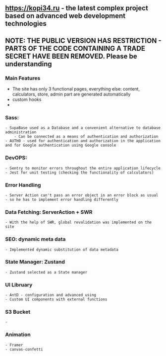## https://kopi34.ru - the latest complex project based on advanced web development technologies
## NOTE: THE PUBLIC VERSION HAS RESTRICTION - PARTS OF THE CODE CONTAINING A TRADE SECRET HAVE BEEN REMOVED. Please be understanding

### Main Features
- The site has only 3 functional pages, everything else: content, calculators, store, admin part are generated automatically
- custom hooks
- 
### Sass: 
	- SupaBase used as a Database and a convenient alternative to database administration
		- Can be connected as a means of authentication and authorization
	- AUTH0 - used for authentication and authorization in the application and for Google authentication using Google console

### DevOPS: 
	- Sentry to monitor errors throughout the entire application lifecycle
	- Jest for unit testing (checking the functionality of calculators)

### Error Handling
	- Server Action can't pass an error object in an error block as usual - so he has to implement error handling differently

### Data Fetching: ServerAction + SWR
	- With the help of SWR, global revalidation was implemented on the site

### SEO: dynamic meta data
	- Implemented dynamic substitution of data metadata

### State Manager: Zustand
	- Zustand selected as a State manager

### UI Libruary
	- AntD - configuration and advanced using
	- Custom UI components with external functions

### S3 Bucket 
	- 
	
### Animation
	- Framer
	- canvas-confetti
